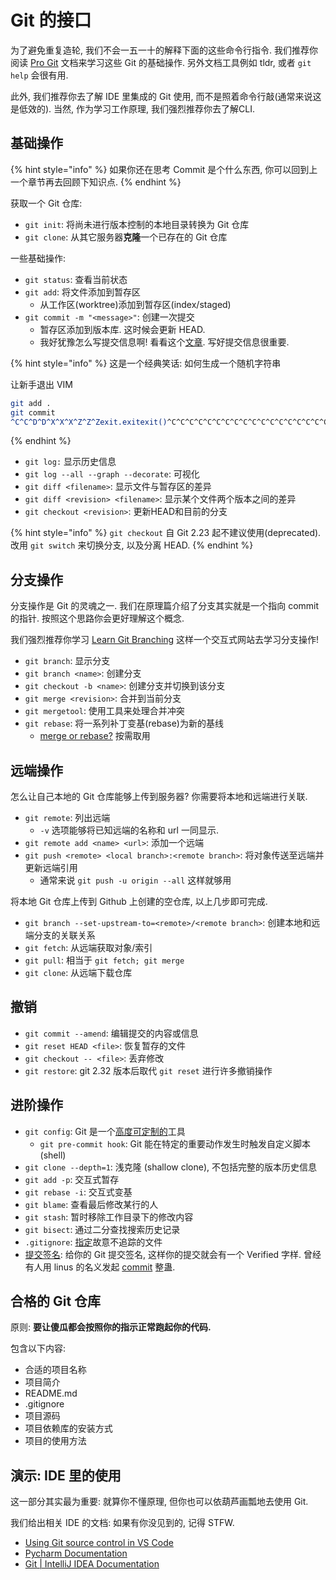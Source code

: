 # Git 的接口

为了避免重复造轮, 我们不会一五一十的解释下面的这些命令行指令. 我们推荐你阅读 [Pro Git](https://git-scm.com/book/zh/v2/Git-%E5%9F%BA%E7%A1%80-%E8%8E%B7%E5%8F%96-Git-%E4%BB%93%E5%BA%93) 文档来学习这些 Git 的基础操作. 另外文档工具例如 tldr, 或者 `git help` 会很有用.

此外, 我们推荐你去了解 IDE 里集成的 Git 使用, 而不是照着命令行敲(通常来说这是低效的). 当然, 作为学习工作原理, 我们强烈推荐你去了解CLI.

## 基础操作

{% hint style="info" %}
如果你还在思考 Commit 是个什么东西, 你可以回到上一个章节再去回顾下知识点.
{% endhint %}

获取一个 Git 仓库:

* `git init`: 将尚未进行版本控制的本地目录转换为 Git 仓库
* `git clone`: 从其它服务器**克隆**一个已存在的 Git 仓库

一些基础操作:

* `git status`: 查看当前状态
* `git add`: 将文件添加到暂存区
  * 从工作区(worktree)添加到暂存区(index/staged)
* `git commit -m "<message>"`: 创建一次提交
  * 暂存区添加到版本库. 这时候会更新 HEAD.
  * 我好犹豫怎么写提交信息啊! 看看这个[文章](https://cbea.ms/git-commit/). 写好提交信息很重要.

{% hint style="info" %}
这是一个经典笑话: 如何生成一个随机字符串

让新手退出 VIM

```bash
git add .
git commit
^C^C^D^D^X^X^X^Z^Z^Zexit.exitexit()^C^C^C^C^C^C^C^C^C^C^C^C^C^C^C^C^C^C^C^C^C^C
```
{% endhint %}

* `git log:` 显示历史信息
* `git log --all --graph --decorate`: 可视化
* `git diff <filename>`: 显示文件与暂存区的差异
* `git diff <revision> <filename>`: 显示某个文件两个版本之间的差异
* `git checkout <revision>`: 更新HEAD和目前的分支

{% hint style="info" %}
`git checkout` 自 Git 2.23 起不建议使用(deprecated). 改用 `git switch` 来切换分支, 以及分离 HEAD.
{% endhint %}

## 分支操作

分支操作是 Git 的灵魂之一. 我们在原理篇介绍了分支其实就是一个指向 commit 的指针. 按照这个思路你会更好理解这个概念.

我们强烈推荐你学习 [Learn Git Branching](https://learngitbranching.js.org/) 这样一个交互式网站去学习分支操作!

* `git branch`: 显示分支
* `git branch <name>`: 创建分支
* `git checkout -b <name>`: 创建分支并切换到该分支
* `git merge <revision>`: 合并到当前分支
* `git mergetool`: 使用工具来处理合并冲突
* `git rebase`: 将一系列补丁变基(rebase)为新的基线
  * [merge or rebase?](https://zhuanlan.zhihu.com/p/57872388) 按需取用

## 远端操作

怎么让自己本地的 Git 仓库能够上传到服务器? 你需要将本地和远端进行关联.

* `git remote`: 列出远端
  * `-v` 选项能够将已知远端的名称和 url 一同显示.
* `git remote add <name> <url>`: 添加一个远端
* `git push <remote> <local branch>:<remote branch>`: 将对象传送至远端并更新远端引用
  * 通常来说 `git push -u origin --all` 这样就够用

将本地 Git 仓库上传到 Github 上创建的空仓库, 以上几步即可完成.

* `git branch --set-upstream-to=<remote>/<remote branch>`: 创建本地和远端分支的关联关系
* `git fetch`: 从远端获取对象/索引
* `git pull`: 相当于 `git fetch; git merge`
* `git clone`: 从远端下载仓库

## 撤销 <a href="#che-xiao" id="che-xiao"></a>

* `git commit --amend`: 编辑提交的内容或信息
* `git reset HEAD <file>`: 恢复暂存的文件
* `git checkout -- <file>`: 丢弃修改
* `git restore`: git 2.32 版本后取代 `git reset` 进行许多撤销操作

## 进阶操作

* `git config`: Git 是一个[高度可定制的](https://git-scm.com/docs/git-config)工具
  * `git pre-commit hook`: Git 能在特定的重要动作发生时触发自定义脚本(shell)
* `git clone --depth=1`: 浅克隆 (shallow clone), 不包括完整的版本历史信息
* `git add -p`: 交互式暂存
* `git rebase -i`: 交互式变基
* `git blame`: 查看最后修改某行的人
* `git stash`: 暂时移除工作目录下的修改内容
* `git bisect`: 通过二分查找搜索历史记录
* `.gitignore`: [指定](https://git-scm.com/docs/gitignore)故意不追踪的文件
* [提交签名](https://docs.github.com/zh/authentication/managing-commit-signature-verification/about-commit-signature-verification): 给你的 Git 提交签名, 这样你的提交就会有一个 Verified 字样. 曾经有人用 linus 的名义发起 [commit](https://github.com/torvalds/linux/tree/8bcab0346d4fcf21b97046eb44db8cf37ddd6da0) 整蛊.

## 合格的 Git 仓库

原则: **要让傻瓜都会按照你的指示正常跑起你的代码.**

包含以下内容:

* 合适的项目名称
* 项目简介
* README.md
* .gitignore
* 项目源码
* 项目依赖库的安装方式
* 项目的使用方法

## 演示: IDE 里的使用

这一部分其实最为重要: 就算你不懂原理, 但你也可以依葫芦画瓢地去使用 Git.

我们给出相关 IDE 的文档: 如果有你没见到的, 记得 STFW.

* [Using Git source control in VS Code](https://code.visualstudio.com/docs/sourcecontrol/overview)
* [Pycharm Documentation](https://www.jetbrains.com/help/pycharm/set-up-a-git-repository.html)
* [Git | IntelliJ IDEA Documentation](https://www.jetbrains.com/help/idea/using-git-integration.html)
